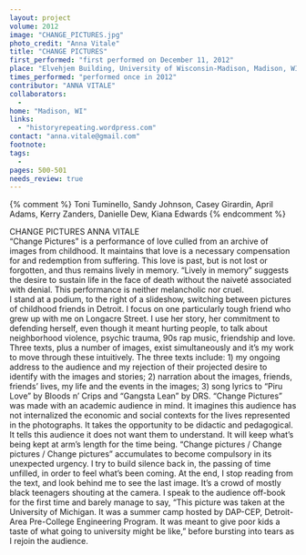```yaml
---
layout: project
volume: 2012
image: "CHANGE_PICTURES.jpg"
photo_credit: "Anna Vitale"
title: "CHANGE PICTURES"
first_performed: "first performed on December 11, 2012"
place: "Elvehjem Building, University of Wisconsin-Madison, Madison, WI"
times_performed: "performed once in 2012"
contributor: "ANNA VITALE"
collaborators: 
  - 
home: "Madison, WI"
links: 
  - "historyrepeating.wordpress.com"
contact: "anna.vitale@gmail.com"
footnote: 
tags: 
  - 
pages: 500-501
needs_review: true
---
```


{% comment %} 
Toni Tuminello, Sandy Johnson, Casey Girardin, April Adams, Kerry Zanders, Danielle Dew, Kiana Edwards
{% endcomment %}

 CHANGE PICTURES 
 ANNA VITALE  
 “Change Pictures” is a performance of love culled from an archive of images from childhood. It maintains that love is a necessary compensation for and redemption from suffering. This love is past, but is not lost or forgotten, and thus remains lively in memory. “Lively in memory” suggests the desire to sustain life in the face of death without the naiveté associated with denial. This performance is neither melancholic nor cruel.  
 I stand at a podium, to the right of a slideshow, switching between pictures of childhood friends in Detroit. I focus on one particularly tough friend who grew up with me on Longacre Street. I use her story, her commitment to defending herself, even though it meant hurting people, to talk about neighborhood violence, psychic trauma, 90s rap music, friendship and love.  
 Three texts, plus a number of images, exist simultaneously and it’s my work to move through these intuitively. The three texts include: 1) my ongoing address to the audience and my rejection of their projected desire to identify with the images and stories; 2) narration about the images, friends, friends’ lives, my life and the events in the images; 3) song lyrics to “Piru Love” by Bloods n’ Crips and “Gangsta Lean” by DRS. 
 “Change Pictures” was made with an academic audience in mind. It imagines this audience has not internalized the economic and social contexts for the lives represented in the photographs. It takes the opportunity to be didactic and pedagogical. It tells this audience it does not want them to understand. It will keep what’s being kept at arm’s length for the time being. 
 “Change pictures / Change pictures / Change pictures” accumulates to become compulsory in its unexpected urgency. I try to build silence back in, the passing of time unfilled, in order to feel what’s been coming. At the end, I stop reading from the text, and look behind me to see the last image. It’s a crowd of mostly black teenagers shouting at the camera. I speak to the audience off-book for the first time and barely manage to say, “This picture was taken at the University of Michigan. It was a summer camp hosted by DAP-CEP, Detroit-Area Pre-College Engineering Program. It was meant to give poor kids a taste of what going to university might be like,” before bursting into tears as I rejoin the audience. 
